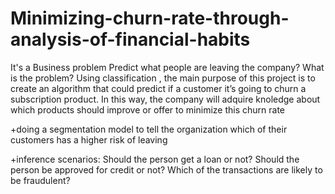 # Minimizing-churn-rate-through-analysis-of-financial-habits

It's a Business problem
Predict what people are leaving the company? What is the problem?
Using classification , the main purpose of this project is to create an algorithm that could predict if a customer it’s going to churn a subscription product. In this way, the company will adquire knoledge about which products should improve or offer to minimize this churn rate


+doing a segmentation model to tell the organization which of their customers has a higher risk of leaving 

+inference scenarios:
Should the person get a loan or not?
Should the person be approved for credit or not?
Which of the transactions are likely to be fraudulent?
